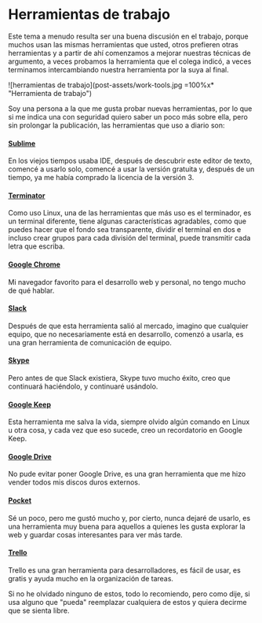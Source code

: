 # Herramientas de trabajo

Este tema a menudo resulta ser una buena discusión en el trabajo, porque muchos usan las mismas herramientas que usted, otros prefieren otras herramientas y a partir de ahí comenzamos a mejorar nuestras técnicas de argumento, a veces probamos la herramienta que el colega indicó, a veces terminamos intercambiando nuestra herramienta por la suya al final.

![herramientas de trabajo](post-assets/work-tools.jpg =100%x* "Herramienta de trabajo")

Soy una persona a la que me gusta probar nuevas herramientas, por lo que si me indica una con seguridad quiero saber un poco más sobre ella, pero sin prolongar la publicación, las herramientas que uso a diario son:

#### <a href="https://www.sublimetext.com/" target="_blank">Sublime</a>

En los viejos tiempos usaba IDE, después de descubrir este editor de texto, comencé a usarlo solo, comencé a usar la versión gratuita y, después de un tiempo, ya me había comprado la licencia de la versión 3.

#### <a href="http://gnometerminator.blogspot.com.br/p/introduction.html" target="_blank">Terminator</a>

Como uso Linux, una de las herramientas que más uso es el terminador, es un terminal diferente, tiene algunas características agradables, como que puedes hacer que el fondo sea transparente, dividir el terminal en dos e incluso crear grupos para cada división del terminal, puede transmitir cada letra que escriba.

#### <a href="https://www.google.com/chrome/" target="_blank">Google Chrome</a>

Mi navegador favorito para el desarrollo web y personal, no tengo mucho de qué hablar.

#### <a href="https://slack.com/" target="_blank">Slack</a>

Después de que esta herramienta salió al mercado, imagino que cualquier equipo, que no necesariamente está en desarrollo, comenzó a usarla, es una gran herramienta de comunicación de equipo.

#### <a href="http://www.skype.com/" target="_blank">Skype</a>

Pero antes de que Slack existiera, Skype tuvo mucho éxito, creo que continuará haciéndolo, y continuaré usándolo.

#### <a href="https://keep.google.com/" target="_blank">Google Keep</a>

Esta herramienta me salva la vida, siempre olvido algún comando en Linux u otra cosa, y cada vez que eso sucede, creo un recordatorio en Google Keep.

#### <a href="https://drive.google.com/" target="_blank">Google Drive</a>

No pude evitar poner Google Drive, es una gran herramienta que me hizo vender todos mis discos duros externos.

#### <a href="https://getpocket.com/" target="_blank">Pocket</a>

Sé un poco, pero me gustó mucho y, por cierto, nunca dejaré de usarlo, es una herramienta muy buena para aquellos a quienes les gusta explorar la web y guardar cosas interesantes para ver más tarde.

#### <a href="https://trello.com/" target="_blank">Trello</a>

Trello es una gran herramienta para desarrolladores, es fácil de usar, es gratis y ayuda mucho en la organización de tareas.

Si no he olvidado ninguno de estos, todo lo recomiendo, pero como dije, si usa alguno que "pueda" reemplazar cualquiera de estos y quiera decirme que se sienta libre.
